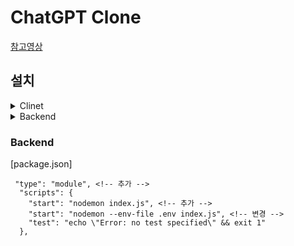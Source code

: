 # ChatGPT Clone

[참고영상](https://youtu.be/8iAQ1h30n5I?si=W96G-njTbYYjyBPx)

## 설치

<details>
<summary>Clinet</summary>
npm install -f react-router-dom<br />
npm install -f react-type-animation<br />  
npm i -f imagekitio-react<br />
npm i -f @google/generative-ai<br />
npm i -f react-markdown<br />
npm i -f @tanstack/react-query<br />
<br />
Clerk<br />
npm install -f @clerk/clerk-react
</details>

<details>
<summary>Backend</summary>
npm i nodemon<br />
npm i express<br />
npm i imagekit<br />
npm i cors<br />
npm i mongoose<br />
npm i path url
</details>

### Backend

[package.json]
```
 "type": "module", <!-- 추가 -->
  "scripts": {
    "start": "nodemon index.js", <!-- 추가 -->
    "start": "nodemon --env-file .env index.js", <!-- 변경 -->
    "test": "echo \"Error: no test specified\" && exit 1"
  },
```
